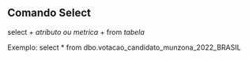 ## Comando Select
select + _atributo_ _ou_ _metrica_ + from _tabela_

Exemplo:
select * from dbo.votacao_candidato_munzona_2022_BRASIL
